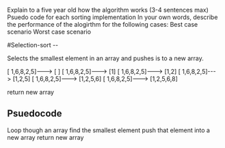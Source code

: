 Explain to a five year old how the algorithm works (3-4 sentences max)
Psuedo code for each sorting implementation
In your own words, describe the performance of the alogirthm for the following cases:
Best case scenario
Worst case scenario

#Selection-sort --

Selects the smallest element in an array and pushes is to a new array.

[ 1,6,8,2,5]---> [ ]
[ 1,6,8,2,5]---> [1]
[ 1,6,8,2,5]---> [1,2]
[ 1,6,8,2,5]---> [1,2,5]
[ 1,6,8,2,5]---> [1,2,5,6]
[ 1,6,8,2,5]---> [1,2,5,6,8]

return new array


Psuedocode
--

Loop though an array
  find the smallest element
  push that element into a new array
  return new array

